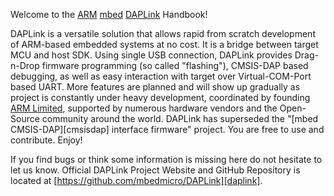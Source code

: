 Welcome to the
[ARM][arm]
[mbed][mbed]
[DAPLink][daplink] Handbook!

DAPLink is a versatile solution that allows rapid from scratch development of ARM-based embedded systems at no cost.
It is a bridge between target MCU and host SDK.
Using single USB connection, DAPLink provides Drag-n-Drop firmware programming (so called "flashing"), CMSIS-DAP based debugging, as well as easy interaction with target over Virtual-COM-Port based UART.
More features are planned and will show up gradually as project is constantly under heavy development, coordinated by founding [ARM Limited][arm], supported by numerous hardware vendors and the Open-Source community around the world.
DAPLink has superseded the "[mbed CMSIS-DAP][cmsisdap] interface firmware" project.
You are free to use and contribute. Enjoy!

If you find bugs or think some information is missing here do not hesitate to let us know.
Official DAPLink Project Website and GitHub Repository is located at [https://github.com/mbedmicro/DAPLink][daplink].

[arm]: https://www.arm.com "ARM Limited website"
[mbed]: https://developer.mbed.org "arm mbed developer resources"
[daplink]: https://github.com/mbedmicro/DAPLink "DAPLink Project Website and GitHub Repository"